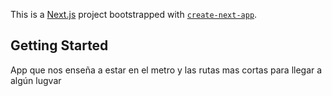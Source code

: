This is a [Next.js](https://nextjs.org/) project bootstrapped with [`create-next-app`](https://github.com/vercel/next.js/tree/canary/packages/create-next-app).

## Getting Started
App que nos enseña a estar en el metro y las rutas mas cortas para llegar a algún lugvar